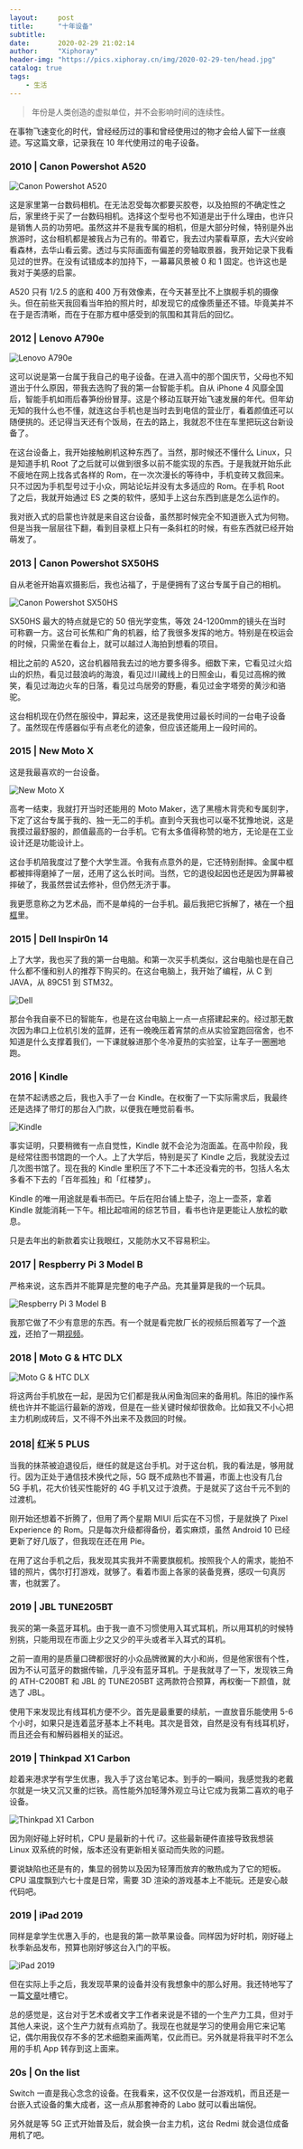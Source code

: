```yaml
---
layout:     post
title:      "十年设备"
subtitle:   
date:       2020-02-29 21:02:14
author:     "Xiphoray"
header-img: "https://pics.xiphoray.cn/img/2020-02-29-ten/head.jpg"
catalog: true
tags:     
    - 生活
---
```




> 年份是人类创造的虚拟单位，并不会影响时间的连续性。

在事物飞速变化的时代，曾经经历过的事和曾经使用过的物才会给人留下一丝痕迹。写这篇文章，记录我在 10 年代使用过的电子设备。

### 2010 | Canon Powershot A520

![Canon Powershot A520](https://pics.xiphoray.cn/img/2020-02-29-ten/A520.jpg "Canon Powershot A520")

这是家里第一台数码相机。在无法忍受每次都要买胶卷，以及拍照的不确定性之后，家里终于买了一台数码相机。选择这个型号也不知道是出于什么理由，也许只是销售人员的功劳吧。虽然这并不是我专属的相机，但是大部分时候，特别是外出旅游时，这台相机都是被我占为己有的。带着它，我去过内蒙看草原，去大兴安岭看森林，去华山看云雾。透过与实际画面有偏差的旁轴取景器，我开始记录下我看见过的世界。在没有试错成本的加持下，一幕幕风景被 0 和 1 固定。也许这也是我对于美感的启蒙。

A520 只有 1/2.5 的底和 400 万有效像素，在今天甚至比不上旗舰手机的摄像头。但在前些天我回看当年拍的照片时，却发现它的成像质量还不错。毕竟美并不在于是否清晰，而在于在那方框中感受到的氛围和其背后的回忆。

### 2012 | Lenovo A790e

![Lenovo A790e](https://pics.xiphoray.cn/img/2020-02-29-ten/lenovo.jpg "Lenovo A790e")

这可以说是第一台属于我自己的电子设备。在进入高中的那个国庆节，父母也不知道出于什么原因，带我去选购了我的第一台智能手机。自从 iPhone 4 风靡全国后，智能手机如雨后春笋纷纷冒芽。这是个移动互联开始飞速发展的年代。但年幼无知的我什么也不懂，就连这台手机也是当时去到电信的营业厅，看着颜值还可以随便挑的。还记得当天还有个饭局，在去的路上，我就忍不住在车里把玩这台新设备了。

在这台设备上，我开始接触刷机这种东西了。当然，那时候还不懂什么 Linux，只是知道手机 Root 了之后就可以做到很多以前不能实现的东西。于是我就开始乐此不疲地在网上找各式各样的 Rom，在一次次漫长的等待中，手机变砖又救回来。只不过因为手机型号过于小众，网站论坛并没有太多适应的 Rom。在手机 Root 了之后，我就开始通过 ES 之类的软件，感知手上这台东西到底是怎么运作的。

我对嵌入式的启蒙也许就是来自这台设备，虽然那时候完全不知道嵌入式为何物。但是当我一层层往下翻，看到目录框上只有一条斜杠的时候，有些东西就已经开始萌发了。

### 2013 | Canon Powershot SX50HS

自从老爸开始喜欢摄影后，我也沾福了，于是便拥有了这台专属于自己的相机。

![Canon Powershot SX50HS](https://pics.xiphoray.cn/img/2020-02-29-ten/hs.jpg "Canon Powershot SX50HS")

SX50HS 最大的特点就是它的 50 倍光学变焦，等效 24-1200mm的镜头在当时可称霸一方。这台可长焦和广角的机器，给了我很多发挥的地方。特别是在校运会的时候，只需坐在看台上，就可以越过人海拍到想看的项目。

相比之前的 A520，这台机器陪我去过的地方要多得多。细数下来，它看见过火焰山的炽热，看见过鼓浪屿的海浪，看见过川藏线上的日照金山，看见过高棉的微笑，看见过海边火车的日落，看见过鸟居旁的野鹿，看见过金字塔旁的黄沙和骆驼。

这台相机现在仍然在服役中，算起来，这还是我使用过最长时间的一台电子设备了。虽然现在传感器似乎有点老化的迹象，但应该还能用上一段时间的。

### 2015 | New Moto X

这是我最喜欢的一台设备。

![New Moto X](https://pics.xiphoray.cn/img/2020-02-29-ten/moto.jpg "New Moto X")

高考一结束，我就打开当时还能用的 Moto Maker，选了黑檀木背壳和专属刻字，下定了这台专属于我的、独一无二的手机。直到今天我也可以毫不犹豫地说，这是我摸过最舒服的，颜值最高的一台手机。它有太多值得称赞的地方，无论是在工业设计还是功能设计上。

这台手机陪我度过了整个大学生涯。令我有点意外的是，它还特别耐摔。金属中框都被摔得磨掉了一层，还用了这么长时间。当然，它的退役起因也还是因为屏幕被摔破了，我虽然尝试去修补，但仍然无济于事。

我更愿意称之为艺术品，而不是单纯的一台手机。最后我把它拆解了，裱在一个[相框](https://www.bilibili.com/video/av57552830)里。

### 2015 | Dell Inspir0n 14

上了大学，我也买了我的第一台电脑。和第一次买手机类似，这台电脑也是在自己什么都不懂和别人的推荐下购买的。在这台电脑上，我开始了编程，从 C 到 JAVA，从 89C51 到 STM32。

![Dell](https://pics.xiphoray.cn/img/2020-02-29-ten/dell.jpg)

那台令我自豪不已的智能车，也是在这台电脑上一点一点搭建起来的。经过那无数次因为串口上位机引发的蓝屏，还有一晚晚压着宵禁的点从实验室跑回宿舍，也不知道是什么支撑着我们，一下课就躲进那个冬冷夏热的实验室，让车子一圈圈地跑。

### 2016 | Kindle

在禁不起诱惑之后，我也入手了一台 Kindle。在权衡了一下实际需求后，我最终还是选择了带灯的那台入门款，以便我在睡觉前看书。

![Kindle](https://pics.xiphoray.cn/img/2020-02-29-ten/kindle.jpg "Kindle")

事实证明，只要稍微有一点自觉性，Kindle 就不会沦为泡面盖。在高中阶段，我是经常往图书馆跑的一个人。上了大学后，特别是买了 Kindle 之后，我就没去过几次图书馆了。现在我的 Kindle 里积压了不下二十本还没看完的书，包括人名太多看不下去的「百年孤独」和「红楼梦」。

Kindle 的唯一用途就是看书而已。午后在阳台铺上垫子，泡上一壶茶，拿着 Kindle 就能消耗一下午。相比起喧闹的综艺节目，看书也许是更能让人放松的歇息。

只是去年出的新款着实让我眼红，又能防水又不容易积尘。

### 2017 | Respberry Pi 3 Model B

严格来说，这东西并不能算是完整的电子产品。充其量算是我的一个玩具。

![Respberry Pi 3 Model B](https://pics.xiphoray.cn/img/2020-02-29-ten/pi.jpg "Respberry Pi 3 Model B")

我那它做了不少有意思的东西。有一个就是看完敖厂长的视频后照着写了一个[游戏](https://github.com/Xiphoray/sword-of-ATARI)，还拍了一期[视频](https://www.bilibili.com/video/av31046518)。

### 2018 | Moto G & HTC DLX

![Moto G & HTC DLX](https://pics.xiphoray.cn/img/2020-02-29-ten/two.jpg "Moto G & HTC DLX")

将这两台手机放在一起，是因为它们都是我从闲鱼淘回来的备用机。陈旧的操作系统也许并不能运行最新的游戏，但是在一些关键时候却很救命。比如我又不小心把主力机刷成砖后，又不得不外出来不及救回的时候。

### 2018| 红米 5 PLUS

当我的抹茶被迫退役后，继任的就是这台手机。对于这台机，我的看法是，够用就行。因为正处于通信技术换代之际，5G 既不成熟也不普遍，市面上也没有几台 5G 手机，花大价钱买性能好的 4G 手机又过于浪费。于是就买了这台千元不到的过渡机。

刚开始还想着不折腾了，但用了两个星期 MIUI 后实在不习惯，于是就换了 Pixel Experience 的 Rom。只是每次升级都得备份，着实麻烦，虽然 Android 10 已经更新了好几版了，但我现在还在用 Pie。

在用了这台手机之后，我发现其实我并不需要旗舰机。按照我个人的需求，能拍不错的照片，偶尔打打游戏，就够了。看着市面上各家的装备竞赛，感叹一句真厉害，也就罢了。

### 2019 | JBL TUNE205BT

我买的第一条蓝牙耳机。由于我一直不习惯使用入耳式耳机，所以用耳机的时候特别挑，只能用现在市面上少之又少的平头或者半入耳式的耳机。

之前一直用的是质量口碑都很好的小众品牌微翼的大小和尚，但是他家很有个性，因为不认可蓝牙的数据传输，几乎没有蓝牙耳机。于是我就寻了一下，发现铁三角的 ATH-C200BT 和 JBL 的 TUNE205BT 这两款符合预算，再权衡一下颜值，就选了 JBL。

使用下来发现比有线耳机方便不少。首先是最重要的续航，一直放音乐能使用 5-6 个小时，如果只是连着蓝牙基本上不耗电。其次是音效，自然是没有有线耳机好，而且还会有和解码器相关的延迟。

### 2019 | Thinkpad X1 Carbon

趁着来港求学有学生优惠，我入手了这台笔记本。到手的一瞬间，我感觉我的老戴尔就是一块又沉又重的烂铁。高性能外加轻薄外观立马让它成为我第二喜欢的电子设备。

![Thinkpad X1 Carbon](https://pics.xiphoray.cn/img/2020-02-29-ten/thinkpad.jpg "Thinkpad X1 Carbon")

因为刚好碰上好时机，CPU 是最新的十代 i7。这些最新硬件直接导致我想装 Linux 双系统的时候，版本还没有更新相关驱动而失败的问题。

要说缺陷也还是有的，集显的弱势以及因为轻薄而放弃的散热成为了它的短板。CPU 温度飘到六七十度是日常，需要 3D 渲染的游戏基本上不能玩。还是安心敲代码吧。

### 2019 |  iPad 2019

同样是拿学生优惠入手的，也是我的第一款苹果设备。同样因为好时机，刚好碰上秋季新品发布，预算也刚好够这台入门的平板。

![iPad 2019](https://pics.xiphoray.cn/img/2020-02-29-ten/ipad.jpg "iPad 2019")

但在实际上手之后，我发现苹果的设备并没有我想象中的那么好用。我还特地写了一篇[文章](https://www.xiphoray.cn/2019/11/25/ping/)吐槽它。

总的感觉是，这台对于艺术或者文字工作者来说是不错的一个生产力工具，但对于其他人来说，这个生产力就有点鸡肋了。我现在也就是学习的使用会用它来记笔记，偶尔用我仅存不多的艺术细胞来画两笔，仅此而已。另外就是将我平时不怎么用的手机 App 转存到这上面来。

### 20s | On the list

Switch 一直是我心念念的设备。在我看来，这不仅仅是一台游戏机，而且还是一台嵌入式设备的集大成者，这一点从那套神奇的 Labo 就可以看出端倪。

另外就是等 5G 正式开始普及后，就会换一台主力机，这台 Redmi 就会退位成备用机了吧。



